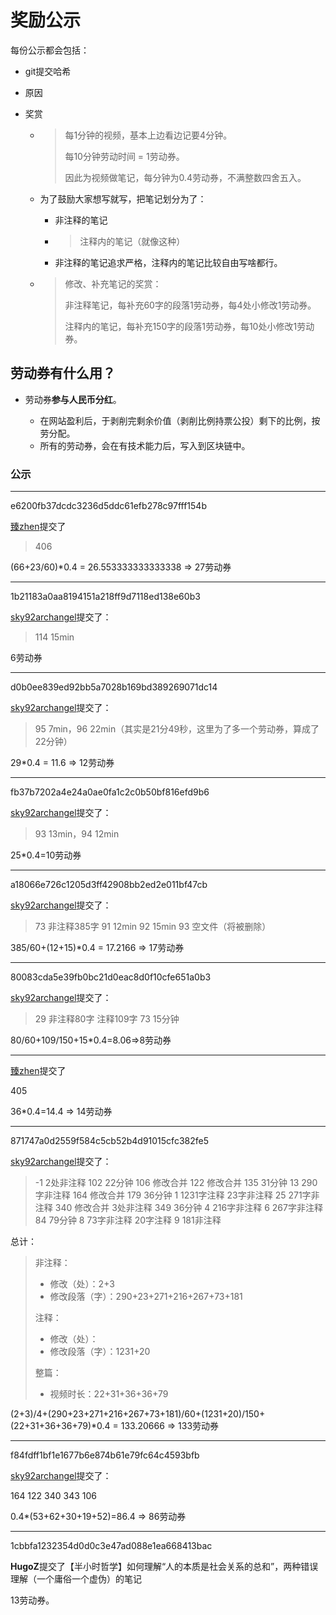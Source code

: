 # 奖励公示

每份公示都会包括：

* git提交哈希

* 原因

* 奖赏

  * > 每1分钟的视频，基本上边看边记要4分钟。
    >
    > 每10分钟劳动时间 = 1劳动券。
    >
    > 因此为视频做笔记，每分钟为0.4劳动券，不满整数四舍五入。
    
  * 为了鼓励大家想写就写，把笔记划分为了：

    * 非注释的笔记

    * > 注释内的笔记（就像这种）

    * 非注释的笔记追求严格，注释内的笔记比较自由写啥都行。

  * > 修改、补充笔记的奖赏：
    >
    > 非注释笔记，每补充60字的段落1劳动券，每4处小修改1劳动券。
    >
    > 注释内的笔记，每补充150字的段落1劳动券，每10处小修改1劳动券。


## 劳动券有什么用？


* 劳动券**参与人民币分红**。

  * 在网站盈利后，于剥削完剩余价值（剥削比例持票公投）剩下的比例，按劳分配。
  * 所有的劳动券，会在有技术能力后，写入到区块链中。

### 公示

---

e6200fb37dcdc3236d5ddc61efb278c97fff154b

[臻zhen](https://gitee.com/Czhenqaz)提交了

> 406

(66+23/60)*0.4 = 26.553333333333338 => 27劳动券

---

1b21183a0aa8194151a218ff9d7118ed138e60b3

[sky92archangel](https://gitee.com/sky92archangel)提交了：

> 114 15min

6劳动券

---

d0b0ee839ed92bb5a7028b169bd389269071dc14

[sky92archangel](https://gitee.com/sky92archangel)提交了：

> 95 7min，96 22min（其实是21分49秒，这里为了多一个劳动券，算成了22分钟）

29*0.4 = 11.6 => 12劳动券

---

 fb37b7202a4e24a0ae0fa1c2c0b50bf816efd9b6

[sky92archangel](https://gitee.com/sky92archangel)提交了：

> 93 13min，94 12min

25*0.4=10劳动券

---

a18066e726c1205d3ff42908bb2ed2e011bf47cb

[sky92archangel](https://gitee.com/sky92archangel)提交了：

> 73
> 	非注释385字
> 91
> 	12min
> 92
> 	15min
> 93 空文件（将被删除）

385/60+(12+15)*0.4 = 17.2166 => 17劳动券

---

80083cda5e39fb0bc21d0eac8d0f10cfe651a0b3

[sky92archangel](https://gitee.com/sky92archangel)提交了：

> 29
> 	非注释80字
> 	注释109字
> 73
> 	15分钟

80/60+109/150+15*0.4=8.06=>8劳动券

---

[臻zhen](https://gitee.com/Czhenqaz)提交了

405

36*0.4=14.4 => 14劳动券

---

871747a0d2559f584c5cb52b4d91015cfc382fe5

[sky92archangel](https://gitee.com/sky92archangel)提交了：

> -1
> 	2处非注释
> 102
> 	22分钟
> 106 修改合并
> 122 修改合并
> 135
> 	31分钟
> 13
> 	290字非注释
> 164 修改合并
> 179
> 	36分钟
> 1
> 	1231字注释
> 	23字非注释
> 25
> 	271字非注释
> 340 修改合并
> 	3处非注释
> 349
> 	36分钟
> 4
> 	216字非注释
> 6
> 	267字非注释
> 84
> 	79分钟
> 8
> 	73字非注释
> 	20字注释
> 9
> 	181非注释

总计：

> 非注释：
>
> * 修改（处）：2+3
> * 修改段落（字）：290+23+271+216+267+73+181
>
> 注释：
>
> * 修改（处）：
> * 修改段落（字）：1231+20
>
> 整篇：
>
> * 视频时长：22+31+36+36+79

(2+3)/4+(290+23+271+216+267+73+181)/60+(1231+20)/150+(22+31+36+36+79)*0.4 = 133.20666 => 133劳动券

---

f84fdff1bf1e1677b6e874b61e79fc64c4593bfb

[sky92archangel](https://gitee.com/sky92archangel)提交了：

164
122
340
343
106

0.4*(53+62+30+19+52)=86.4 => 86劳动券

---

1cbbfa1232354d0d0c3e47ad088e1ea668413bac

**HugoZ**提交了【半小时哲学】如何理解“人的本质是社会关系的总和”，两种错误理解（一个庸俗一个虚伪）的笔记

13劳动券。


